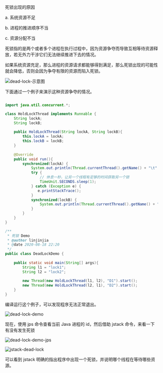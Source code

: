 死锁出现的原因

a. 系统资源不足

b. 进程的推进顺序不当

c. 资源分配不当

死锁指的是两个或者多个进程在执行过程中，因为资源争夺而导致互相等待资源释放，若无外力干涉它们无法继续推进下去的情况。

如果系统资源充足，那么进程的资源请求都能够得到满足，那么死锁出现的可能性就会降低，否则会因为争夺有限的资源而陷入死锁。

 ![dead-lock-示意图](https://www.lin2j.tech/blog-image/basic/dead-lock-%E7%A4%BA%E6%84%8F%E5%9B%BE.png)

下面通过一个例子来演示这种资源争夺的情况。

```java

import java.util.concurrent.*;

class HoldLockThread implements Runnable {
    String lockA;
    String lockB;
    
    public HoldLockThread(String lockA, String lockB){
        this.lockA = lockA;
        this.lockB = lockB;
    }
    
    @Override
    public void run(){
        synchronized(lockA) {
            System.out.println(Thread.currentThread().getName() + "\t" + " hold lock " + lockA + " try lock " + lockB);
            try {
                // 休息一秒，让另一个线程有足够的时间获取另一个锁
                TimeUnit.SECONDS.sleep(1);
            } catch (Exception e) {
               e.printStackTrace();
            }
            synchronized(lockB) {
                System.out.println(Thread.currentThread().getName() + "\t" + " hold lock " + lockB);
            }
        }
    }
}

/**
 * 死锁 Demo
 * @author linjinjia
 * @date 2020-08-18 22:20
 */
public class DeadLockDemo {
    
    public static void main(String[] args){
        String l1 = "lock1";
        String l2 = "lock2";
        
        new Thread(new HoldLockThread(l1, l2), "D1").start();
        new Thread(new HoldLockThread(l2, l1), "D2").start();
    }
}
```

编译运行这个例子，可以发现程序无法正常退出。

 ![dead-lock-demo](https://www.lin2j.tech/blog-image/basic/dead-lock-demo.png)

现在，使用 jps 命令查看当前 Java 进程的 id，然后借助 jstack 命令，来看一下有没有发生死锁

 ![dead-lock-demo-jps](https://www.lin2j.tech/blog-image/basic/dead-lock-demo-jps.png)

 ![jstack-dead-lock](https://www.lin2j.tech/blog-image/basic/jstack-dead-lock.png)

可以看到 jstack 明确的指出程序中出现一个死锁，并说明哪个线程在等待哪些资源。